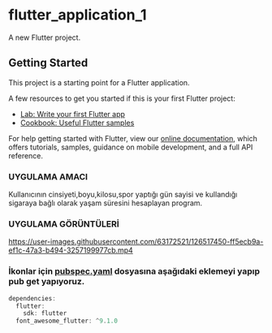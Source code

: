 # flutter_application_1

A new Flutter project.

## Getting Started

This project is a starting point for a Flutter application.

A few resources to get you started if this is your first Flutter project:

- [Lab: Write your first Flutter app](https://flutter.dev/docs/get-started/codelab)
- [Cookbook: Useful Flutter samples](https://flutter.dev/docs/cookbook)

For help getting started with Flutter, view our
[online documentation](https://flutter.dev/docs), which offers tutorials,
samples, guidance on mobile development, and a full API reference.
### UYGULAMA AMACI

Kullanıcının cinsiyeti,boyu,kilosu,spor yaptığı gün sayisi ve kullandığı sigaraya bağlı olarak yaşam süresini hesaplayan program.

### UYGULAMA GÖRÜNTÜLERİ

https://user-images.githubusercontent.com/63172521/126517450-ff5ecb9a-ef1c-47a3-b494-3257199977cb.mp4

### İkonlar için [pubspec.yaml](https://github.com/tutunamayanlar2021/Flutter/blob/main/flutter_application_1/pubspec.yaml) dosyasına aşağıdaki eklemeyi yapıp pub get yapıyoruz.
```dart
dependencies:
  flutter:
    sdk: flutter
  font_awesome_flutter: ^9.1.0
  ```
  



